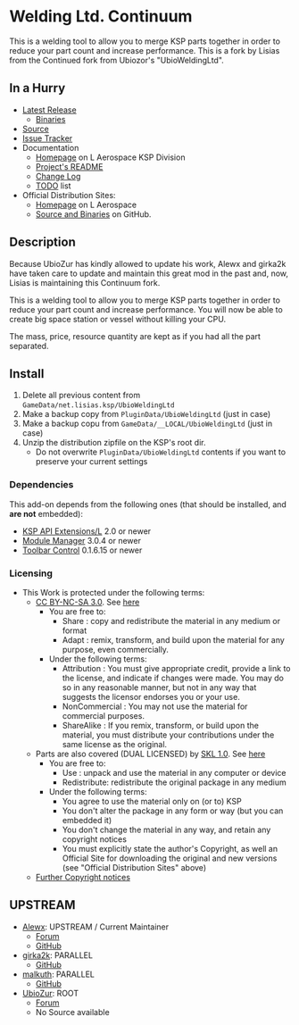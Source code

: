 # Welding Ltd. Continuum

This is a welding tool to allow you to merge KSP parts together in order to reduce your part count and increase performance.  This is a fork by Lisias from the Continued fork from Ubiozor's "UbioWeldingLtd".


## In a Hurry

* [Latest Release](https://github.com/net-lisias-ksp/UbioWeldingLtd/releases)
	+ [Binaries](https://github.com/net-lisias-ksp/UbioWeldingLtd/tree/Archive)
* [Source](https://github.com/net-lisias-ksp/UbioWeldingLtd)
* [Issue Tracker](https://github.com/net-lisias-ksp/UbioWeldingLtd/issues)
* Documentation	
	+ [Homepage](http://ksp.lisias.net/add-ons/UbioWeldContinuum) on L Aerospace KSP Division
	+ [Project's README](https://github.com/net-lisias-ksp/UbioWeldingLtd/blob/master/README.md)
	+ [Change Log](./CHANGE_LOG.md)
	+ [TODO](./TODO.md) list
* Official Distribution Sites:
	+ [Homepage](http://ksp.lisias.net/add-ons/UbioWeldContinuum) on L Aerospace
	+ [Source and Binaries](https://github.com/net-lisias-ksp/UbioWeldContinuum) on GitHub.


## Description

Because UbioZur has kindly allowed to update his work, Alewx and girka2k have taken care to update and maintain this great mod in the past and, now, Lisias is maintaining this Continuum fork.

This is a welding tool to allow you to merge KSP parts together in order to reduce your part count and increase performance. You will now be able to create big space station or vessel without killing your CPU.

The mass, price, resource quantity are kept as if you had all the part separated.


## Install

1. Delete all previous content from `GameData/net.lisias.ksp/UbioWeldingLtd`
2. Make a backup copy from `PluginData/UbioWeldingLtd` (just in case)
3. Make a backup copu from `GameData/__LOCAL/UbioWeldingLtd` (just in case)
4. Unzip the distribution zipfile on the KSP's root dir.
    * Do not overwrite `PluginData/UbioWeldingLtd` contents if you want to preserve your current settings

### Dependencies

This add-on depends from the following ones (that should be installed, and **are not** embedded):

* [KSP API Extensions/L](https://github.com/net-lisias-ksp/KSPAPIExtensions) 2.0 or newer
* [Module Manager](https://github.com/net-lisias-kspu/ModuleManager) 3.0.4 or newer
* [Toolbar Control](https://github.com/net-lisias-kspu/ToolbarControl) 0.1.6.15 or newer

### Licensing

* This Work is protected under the following terms:
	+ [CC BY-NC-SA 3.0](https://creativecommons.org/licenses/'by-nc-sa/3.0/). See [here](./CC_BY-NC-SA-3_0.LICENSE)
		+ You are free to:
			- Share : copy and redistribute the material in any medium or format
			- Adapt : remix, transform, and build upon the material for any purpose, even commercially. 
		+ Under the following terms:
			- Attribution : You must give appropriate credit, provide a link to the license, and indicate if changes were made. You may do so in any reasonable manner, but not in any way that suggests the licensor endorses you or your use.
			- NonCommercial : You may not use the material for commercial purposes.
			- ShareAlike : If you remix, transform, or build upon the material, you must distribute your contributions under the same license as the original.
	+ Parts are also covered (DUAL LICENSED) by [SKL 1.0](https://ksp.lisias.net/SKL-1_0.txt). See [here](./SKL-1_0.LICENSE)
		+ You are free to:
			- Use : unpack and use the material in any computer or device
			- Redistribute: redistribute the original package in any medium
		+ Under the following terms:
			- You agree to use the material only on (or to) KSP
			- You don't alter the package in any form or way (but you can embedded it)
			- You don't change the material in any way, and retain any copyright notices
			- You must explicitly state the author's Copyright, as well an Official Site for downloading the original and new versions (see "Official Distribution Sites" above) 
	+ [Further Copyright notices](./LICENSE)


## UPSTREAM

* [Alewx](https://forum.kerbalspaceprogram.com/index.php?/profile/102791-alewx/): UPSTREAM / Current Maintainer
	+ [Forum](https://forum.kerbalspaceprogram.com/index.php?/topic/96670-14-253-2018-04-06-ubiozur-welding-ltd-continued/&)
	+ [GitHub](https://github.com/UbioWeldingLtd/UbioWeldContinued)
* [girka2k](https://github.com/girka2k): PARALLEL
	+ [GitHub](https://github.com/girka2k/UbioWeldContinued)
* [malkuth](https://forum.kerbalspaceprogram.com/index.php?/profile/57414-malkuth/): PARALLEL
	+ [GitHub](https://github.com/malkuth1974/unofficailUbioWeld)
* [UbioZur](https://forum.kerbalspaceprogram.com/index.php?/profile/72946-ubiozur/): ROOT
	+ [Forum](https://forum.kerbalspaceprogram.com/index.php?/topic/35533-022-ubiozur-welding-ltd-20-dev-stopped/&)
	+ No Source available
